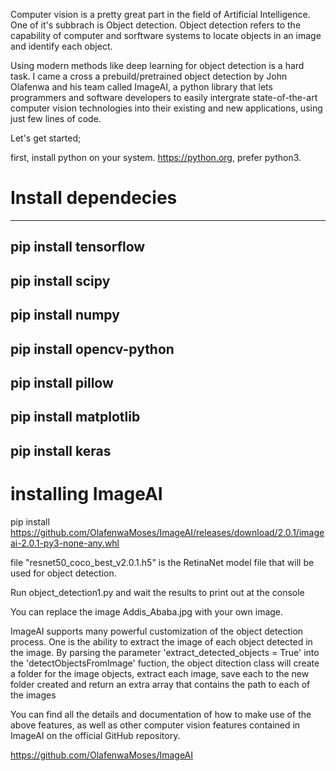 Computer vision is a pretty great part in the field of Artificial Intelligence. One of it's subbrach is Object detection. Object detection refers to the capability of computer and sorftware systems to locate objects in an image and identify each object.

Using modern methods like deep learning for object detection is a hard task. I came a cross a prebuild/pretrained object detection by John Olafenwa and his team called ImageAI, a python library that lets programmers and software developers to easily intergrate state-of-the-art computer vision technologies into their existing and new applications, using just few lines of code.

Let's get started;

first, install python on your system.
 https://python.org, prefer python3.

# Install dependecies
---------------------------------
pip install tensorflow
---------------------------------
pip install scipy
---------------------------------
pip install numpy
---------------------------------
pip install opencv-python
---------------------------------
pip  install pillow
---------------------------------
pip install matplotlib
---------------------------------
pip install keras
---------------------------------

# installing ImageAI
pip install https://github.com/OlafenwaMoses/ImageAI/releases/download/2.0.1/imageai-2.0.1-py3-none-any.whl

file "resnet50_coco_best_v2.0.1.h5" is the  RetinaNet model file that will be used for object detection.


Run object_detection1.py and wait the results to print out at the console

You can replace the image Addis_Ababa.jpg with your own image.

ImageAI supports many powerful customization of the object detection process. One is the ability to extract the image of each object detected in the image. By parsing the parameter 'extract_detected_objects = True' into the 'detectObjectsFromImage' fuction, the object ditection class will create a folder for the image objects, extract each image, save each to the new folder created and return an extra array that contains the path to each of the images

You can find all the details and documentation of how to make use of the above features, as well as other computer vision features contained in ImageAI on the official GitHub repository.

https://github.com/OlafenwaMoses/ImageAI
